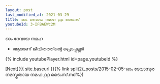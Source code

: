 ```yaml
---
layout: post
last_modified_at: 2021-03-29
title: ഓം ദേവായ നമഹ ൧൧ ടൈംസ്
youtubeId: 3-IFBAEWc2M
---
```

 
 
 ഓം ദേവായ നമഹ 
 
 -  ആരാണ് ജീവിതത്തിന്റെ പ്രൊപ്പല്ലർ 
 
  
 
  
 
 
 
 
 
 


{% include youtubePlayer.html id=page.youtubeId %}
 
[Next]({{ site.baseurl }}{% link  split2/_posts/2015-02-05-ഓം ദേവാസുര നമസ്കൃതായ നമഹ ൧൧ ടൈംസ്.md%})
 
